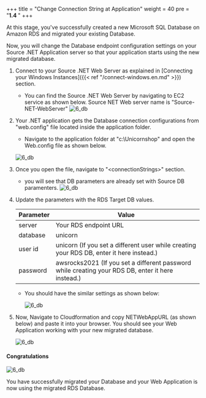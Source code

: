 +++
title = "Change Connection String at Application"
weight = 40
pre = "<b>1.4 </b>"
+++


At this stage, you've successfully created a new Microsoft SQL Database on Amazon RDS and migrated your existing Database.

Now, you will change the Database endpoint configuration settings on your Source .NET Application server so that your application starts using the new migrated database.

1. Connect to your Source .NET Web Server as explained in [Connecting your Windows Instances]({{< ref "/connect-windows.en.md" >}}) section.
    - You can find the Source .NET Web Server by navigating to EC2 service as shown below. Source NET Web server name is "Source-NET-WebServer"
   ![6_db](/db-mig/net-web-ec2.png)

2. Your .NET application gets the Database connection configurations from "web.config" file located inside the application folder.

    - Navigate to the application folder at "c:\Unicornshop" and open the Web.config file as shown below.

   ![6_db](/db-mig/net-web-config.png)

3. Once you open the file, navigate to "\<connectionStrings\>" section.
     - you will see that DB parameters are already set with Source DB paramenters.
   ![6_db](/db-mig/net-web-config-2.png)

4. Update the parameters with the RDS Target DB values.

   | Parameter           | Value                    |
   | ------------------- | ------------------------ |
   | server                | Your RDS endpoint URL    |
   | database         | unicorn |
   | user id      | unicorn (If you set a different user while creating your RDS DB, enter it here instead.)             |
   | password      | awsrocks2021  (If you set a different password while creating your RDS DB, enter it here instead.)          |

   - You should have the similar settings as shown below:

      ![6_db](/db-mig/net-web-config-3.png)

5. Now, Navigate to Cloudformation and copy NETWebAppURL (as shown below) and paste it into your browser. You should see your Web Application working with your new migrated database.

   ![6_db](/db-mig/net-web-url.png)

#### Congratulations

   ![6_db](/db-mig/net-web-last.png)

You have successfully migrated your Database and your Web Application is now using the migrated RDS Database.
